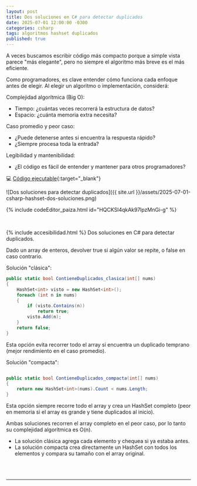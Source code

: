 ```yaml
---
layout: post
title: Dos soluciones en C# para detectar duplicados
date: 2025-07-01 12:00:00 -0300
categories: csharp
tags: algoritmos hashset duplicados
published: true
---
```


A veces buscamos escribir código más compacto porque a simple vista parece "más elegante", pero no siempre el algoritmo más breve es el más eficiente.

Como programadores, es clave entender cómo funciona cada enfoque antes de elegir. Al elegir un algoritmo o implementación, considerá:

Complejidad algorítmica (Big O):
- Tiempo: ¿cuántas veces recorrerá la estructura de datos?
- Espacio: ¿cuánta memoria extra necesita?

Caso promedio y peor caso:
- ¿Puede detenerse antes si encuentra la respuesta rápido?
- ¿Siempre procesa toda la entrada?

Legibilidad y mantenibilidad:
- ¿El código es fácil de entender y mantener para otros programadores?

💻 [Código ejecutable](https://paiza.io/projects/HQCKSl4qkAk97lpzMnGi-g){:target="_blank"}



![Dos soluciones para detectar duplicados]({{ site.url }}/assets/2025-07-01-csharp-hashset-dos-soluciones.png)


{% include codeEditor_paiza.html id="HQCKSl4qkAk97lpzMnGi-g" %} 


&nbsp;

{% include accesibilidad.html %}
Dos soluciones en C# para detectar duplicados.

Dado un array de enteros, devolver true si algún valor se repite, o false en caso contrario.

Solución "clásica":

```csharp
public static bool ContieneDuplicados_clasica(int[] nums)
{
    HashSet<int> visto = new HashSet<int>();
    foreach (int n in nums)
    {
        if (visto.Contains(n))
            return true;
        visto.Add(n);
    }
    return false;
}
```

Esta opción evita recorrer todo el array si encuentra un duplicado temprano (mejor rendimiento en el caso promedio).

Solución "compacta":

```csharp

public static bool ContieneDuplicados_compacta(int[] nums)
{
    return new HashSet<int>(nums).Count < nums.Length;
}
```

Esta opción siempre recorre todo el array y crea un HashSet completo (peor en memoria si el array es grande y tiene duplicados al inicio).

Ambas soluciones recorren el array completo en el peor caso, por lo tanto su complejidad algorítmica es O(n).

- La solución clásica agrega cada elemento y chequea si ya estaba antes.
- La solución compacta crea directamente un HashSet con todos los elementos y compara su tamaño con el array original.

</div></details>
<br />&nbsp;
<hr />
